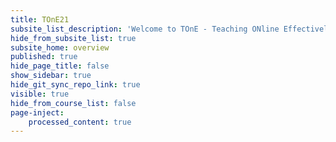 ```yaml
---
title: TOnE21
subsite_list_description: 'Welcome to TOnE - Teaching ONline Effectively'
hide_from_subsite_list: true
subsite_home: overview
published: true
hide_page_title: false
show_sidebar: true
hide_git_sync_repo_link: true
visible: true
hide_from_course_list: false
page-inject:
    processed_content: true
---
```


